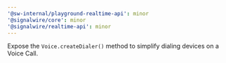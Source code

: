 ```yaml
---
'@sw-internal/playground-realtime-api': minor
'@signalwire/core': minor
'@signalwire/realtime-api': minor
---
```


Expose the `Voice.createDialer()` method to simplify dialing devices on a Voice Call.
